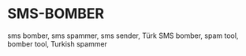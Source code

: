 # SMS-BOMBER
sms bomber, sms spammer, sms sender, Türk SMS bomber, spam tool, bomber tool, Turkish spammer
